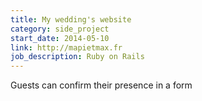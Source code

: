 ```yaml
---
title: My wedding's website
category: side_project
start_date: 2014-05-10
link: http://mapietmax.fr
job_description: Ruby on Rails
---
```


Guests can confirm their presence in a form
